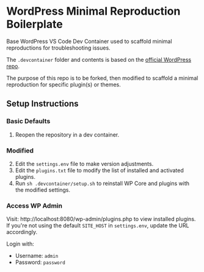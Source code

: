 # WordPress Minimal Reproduction Boilerplate

Base WordPress VS Code Dev Container used to scaffold minimal reproductions for troubleshooting
issues.

The `.devcontainer` folder and contents is based on the
[official WordPress repo](https://github.com/WordPress/wordpress-develop/tree/trunk/.devcontainer).

The purpose of this repo is to be forked, then modified to scaffold a minimal reproduction for
specific plugin(s) or themes.

## Setup Instructions

### Basic Defaults

1. Reopen the repository in a dev container.

### Modified

2. Edit the `settings.env` file to make version adjustments.
3. Edit the `plugins.txt` file to modify the list of installed and activated plugins.
4. Run `sh .devcontainer/setup.sh` to reinstall WP Core and plugins with the modified settings.

### Access WP Admin

Visit: http://localhost:8080/wp-admin/plugins.php to view installed plugins. If you're not using the
default `SITE_HOST` in `settings.env`, update the URL accordingly.

Login with:

-   Username: `admin`
-   Password: `password`
